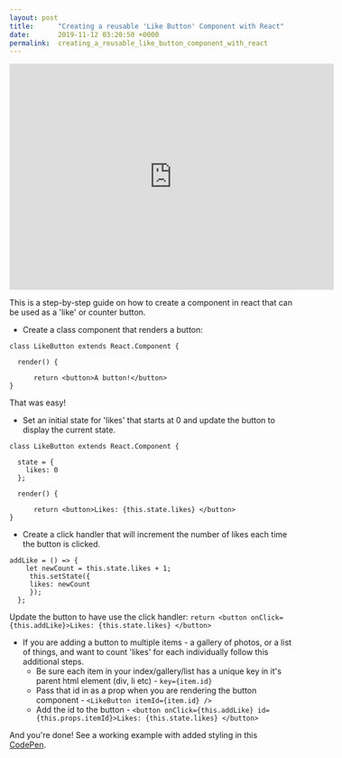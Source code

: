 ```yaml
---
layout: post
title:      "Creating a reusable 'Like Button' Component with React"
date:       2019-11-12 03:20:50 +0000
permalink:  creating_a_reusable_like_button_component_with_react
---
```


<iframe src="https://share.getcloudapp.com/eDuLKkYb?embed=true" width="575" height="400" style="border:none" frameborder="0" allowtransparency="true" allowfullscreen="true"></iframe>

This is a step-by-step guide on how to create a component in react that can be used as a 'like' or counter button.

*  Create a class component that renders a button:

```
class LikeButton extends React.Component {

  render() {
	
	  return <button>A button!</button>
}
```

That was easy!

* Set an initial state for 'likes' that starts at 0 and update the button to display the current state.

```
class LikeButton extends React.Component {

  state = {
    likes: 0
  };

  render() {
	
	  return <button>Likes: {this.state.likes} </button>
}
```

* Create a click handler that will increment the number of likes each time the button is clicked.

```
addLike = () => {
    let newCount = this.state.likes + 1;
     this.setState({
     likes: newCount
     });
  };
```

Update the button to have use the click handler: `return <button onClick={this.addLike}>Likes: {this.state.likes} </button>`

*  If you are adding a button to multiple items - a gallery of photos, or a list of things, and want to count 'likes' for each individually follow this additional steps.
    *  Be sure each item in your index/gallery/list has a unique key in it's parent html element (div, li etc) - `key={item.id}`
    *  Pass that id in as a prop when you are rendering the button component - `<LikeButton itemId={item.id} /> `
    *  Add the id to the button - `<button onClick={this.addLike} id={this.props.itemId}>Likes: {this.state.likes} </button>`

And you're done! See a working example with added styling in this [CodePen](https://codepen.io/rachelhawa/pen/VwwdNQz).


 
 
 










